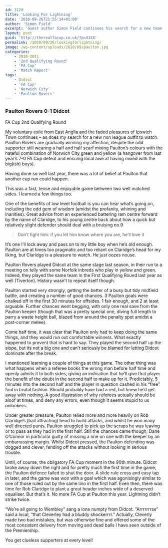 ```yaml
---
id: 3128
title: 'Looking For Lightning'
date: '2010-09-26T21:55:14+01:00'
author: 'Simon Field'
excerpt: 'Guest author Simon Field continues his search for a new team to light up his life. This week - FA Cup 2nd Qualifying Round: Paulton Rovers .v. Didcot Town.'
layout: post
guid: 'http://therealfacup.co.uk/?p=3128'
permalink: /2010/09/26/lookingforlightning/
image: /wp-content/uploads/2010/09/paulton.jpg
categories:
    - 2010-2011
    - '2nd Qualifying Round'
    - 'FA Cup'
    - 'Match Report'
tags:
    - Didcot
    - 'FA Cup'
    - 'Norwich City'
    - 'Paulton Rovers'
---
```


### Paulton Rovers 0-1 Didcot  
FA Cup 2nd Qualifying Round

My voluntary exile from East Anglia and the faded pleasures of Ipswich Town continues – as does my search for a new non league outfit to watch. Paulton Rovers are gradually winning my affection, despite the odd supporter still wearing a half and half scarf mixing Paulton’s colours with the hateful combination of Norwich City green and yellow (a hangover from last year’s 7-0 FA Cup defeat and ensuing local awe at having mixed with the big(ish) boys).

Having done so well last year, there was a lot of belief at Paulton that another cup run could happen.

This was a fast, tense and enjoyable game between two well matched sides. I learned a few things too.

One of the benefits of low level football is you can hear what’s going on, including the odd gem of wisdom (amidst the profanity, whining and inanities). Great advice from an experienced battering ram centre forward by the name of Claridge, to his young centre back about how a quick but relatively slight defender should deal with a bruising no.9

> Don’t fight him: if you let him know where you are, he’ll love it

It’s one I’ll lock away and pass on to my little boy when he’s old enough. Paulton are at times too pragmatic and too reliant on Claridge’s head for my liking, but Claridge is a pleasure to watch. He just oozes nouse.

Paulton Rovers played Didcot at the same stage last season, in their run to a meeting on telly with some Norfolk inbreds who play in yellow and green. Indeed, they played the same team in the First Qualifying Round last year as well (Tiverton). History wasn’t to repeat itself though.

Paulton started very strongly, getting the better of a busy but tidy midfield battle, and creating a number of good chances. 3 Paulton goals were chalked off in the first 30 minutes for offsides. 1 fair enough, and 2 at least arguable. Further chances went begging, with only one real save from the Paulton keeper (though that was a pretty special one, diving full length to parry a waste height ball, blazed from around the penalty spot amidst a post-corner melee).

Come half time, it was clear that Paulton only had to keep doing the same things, and they would run out comfortable winners. What exactly happened to prevent that is hard to say. They played the second half up the slope, but its not a big one and can’t seriously be blamed for letting Didcot dominate after the break.

I mentioned learning a couple of things at this game. The other thing was what happens when a referee books the wrong man before half time and openly admits it to both sides, giving an indication that he’ll give that player the benefit of the doubt in the second half to make up for it. Predictably, 5 minutes into the second half and the player in question cashed in his “free” foul in brutal fashion. Should probably have had a red, but knew he’d get away with nothing. A good illustration of why referees actually should be aloof at times, and deny any errors, even though it seems stupid to us onlookers.

Under greater pressure, Paulton relied more and more heavily on Rob Claridge’s (ball attracting) head to build attacks, and whilst he won many well directed punts, Paulton struggled to pick up the scraps he was leaving or to pass as they had in the first half. Still the chances came though; Dane O’Connor in particular guilty of missing a one on one with the keeper by an embarrassing margin. Whilst Didcot pressed, the Paulton defending was dogged and clever, fending off the attacks without looking in serious trouble.

Until, of course, the obligatory FA Cup moment in the 90th minute. Didcot broke away down the right and for pretty much the first time in the game, the Paulton defence failed to shut the door. A slide rule cross and easy tap in later, and the game was won with a goal which was agonisingly similar to one of those ruled out by the same lino in the first half. Even then, there was time for Rob Claridge to plant a great header inches wide of a deserved equaliser. But that’s it. No more FA Cup at Paulton this year. Lightning didn’t strike twice.

“We’re all going to Wembley” sang a lone numpty from Didcot. “Arrrrrrrse” said a local, “that Cleverley had a bluddy shockerrrr.” Actually, Cleverly made two bad mistakes, but was otherwise fine and offered some of the most consistent delivery from moving and dead balls I have seen outside of the Premiership.

You get clueless supporters at every level!
